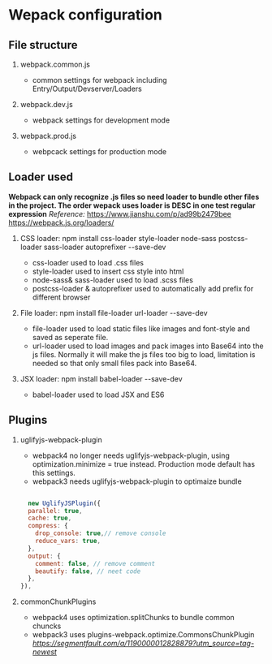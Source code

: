 # Wepack configuration

## File structure

1. webpack.common.js

   - common settings for webpack including Entry/Output/Devserver/Loaders

2. webpack.dev.js

   - webpack settings for development mode

3. webpack.prod.js

   - webpcack settings for production mode

## Loader used

**Webpack can only recognize .js files so need loader to bundle other files in the project. The order wepack uses loader is DESC in one test regular expression**
_Reference:_
<https://www.jianshu.com/p/ad99b2479bee>
<https://webpack.js.org/loaders/>

1. CSS loader: npm install css-loader style-loader node-sass postcss-loader sass-loader autoprefixer --save-dev

   - css-loader used to load .css files
   - style-loader used to insert css style into html
   - node-sass& sass-loader used to load .scss files
   - postcss-loader & autoprefixer used to automatically add prefix for different browser

2. File loader: npm install file-loader url-loader --save-dev

   - file-loader used to load static files like images and font-style and saved as seperate file.
   - url-loader used to load images and pack images into Base64 into the js files. Normally it will make the js files too big to load, limitation is needed so that only small files pack into Base64.

3. JSX loader: npm install babel-loader --save-dev

   - babel-loader used to load JSX and ES6

## Plugins

1. uglifyjs-webpack-plugin

   - webpack4 no longer needs uglifyjs-webpack-plugin, using optimization.minimize = true instead. Production mode default has this settings.
   - webpack3 needs uglifyjs-webpack-plugin to optimaize bundle

   ```javascript

     new UglifyJSPlugin({
     parallel: true,
     cache: true,
     compress: {
       drop_console: true,// remove console
       reduce_vars: true,
     },
     output: {
       comment: false, // remove comment
       beautify: false, // neet code
     },
   }),
   ```

2. commonChunkPlugins

   - webpack4 uses optimization.splitChunks to bundle common chuncks
   - webpack3 uses plugins-webpack.optimize.CommonsChunkPlugin _<https://segmentfault.com/a/1190000012828879?utm_source=tag-newest>_
